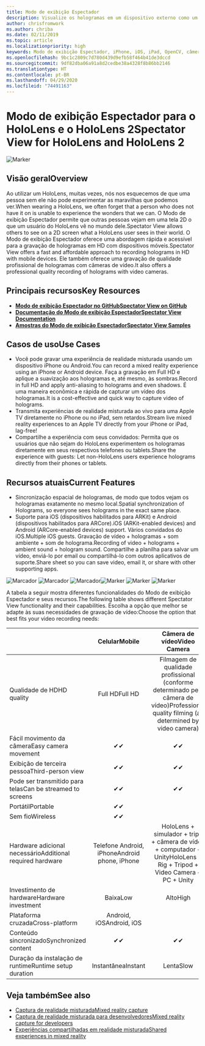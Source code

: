 ```yaml
---
title: Modo de exibição Espectador
description: Visualize os hologramas em um dispositivo externo como um meio de demonstrar uma experiência de realidade misturada em uma tela externa ou gravando um vídeo de uma experiência de realidade misturada.
author: chrisfromwork
ms.author: chriba
ms.date: 02/11/2019
ms.topic: article
ms.localizationpriority: high
keywords: Modo de exibição Espectador, iPhone, iOS, iPad, OpenCV, câmera, ARKit, HoloLens, realidade misturada, MixedRealityToolkit, demonstração, gravar
ms.openlocfilehash: 9bc1c2809c7d780d439d9efb58f464b41de3dccd
ms.sourcegitcommit: 9df82dba06a91a8d2cedbe38a4328f8b86bb2146
ms.translationtype: HT
ms.contentlocale: pt-BR
ms.lasthandoff: 04/29/2020
ms.locfileid: "74491163"
---
```

# <a name="spectator-view-for-hololens-and-hololens-2"></a><span data-ttu-id="d201e-104">Modo de exibição Espectador para o HoloLens e o HoloLens 2</span><span class="sxs-lookup"><span data-stu-id="d201e-104">Spectator View for HoloLens and HoloLens 2</span></span>

![Marker](images/SpecViewPhoneHero.jpg)

## <a name="overview"></a><span data-ttu-id="d201e-106">Visão geral</span><span class="sxs-lookup"><span data-stu-id="d201e-106">Overview</span></span>

<span data-ttu-id="d201e-107">Ao utilizar um HoloLens, muitas vezes, nós nos esquecemos de que uma pessoa sem ele não pode experimentar as maravilhas que podemos ver.</span><span class="sxs-lookup"><span data-stu-id="d201e-107">When wearing a HoloLens, we often forget that a person who does not have it on is unable to experience the wonders that we can.</span></span> <span data-ttu-id="d201e-108">O Modo de exibição Espectador permite que outras pessoas vejam em uma tela 2D o que um usuário do HoloLens vê no mundo dele.</span><span class="sxs-lookup"><span data-stu-id="d201e-108">Spectator View allows others to see on a 2D screen what a HoloLens user sees in their world.</span></span>
<span data-ttu-id="d201e-109">O Modo de exibição Espectador oferece uma abordagem rápida e acessível para a gravação de hologramas em HD com dispositivos móveis.</span><span class="sxs-lookup"><span data-stu-id="d201e-109">Spectator View offers a fast and affordable approach to recording holograms in HD with mobile devices.</span></span> <span data-ttu-id="d201e-110">Ele também oferece uma gravação de qualidade profissional de hologramas com câmeras de vídeo.</span><span class="sxs-lookup"><span data-stu-id="d201e-110">It also offers a professional quality recording of holograms with video cameras.</span></span>

## <a name="key-resources"></a><span data-ttu-id="d201e-111">Principais recursos</span><span class="sxs-lookup"><span data-stu-id="d201e-111">Key Resources</span></span>

* [<span data-ttu-id="d201e-112">**Modo de exibição Espectador no GitHub**</span><span class="sxs-lookup"><span data-stu-id="d201e-112">**Spectator View on GitHub**</span></span>](https://github.com/microsoft/MixedReality-SpectatorView)
* [<span data-ttu-id="d201e-113">**Documentação do Modo de exibição Espectador**</span><span class="sxs-lookup"><span data-stu-id="d201e-113">**Spectator View Documentation**</span></span>](https://microsoft.github.io/MixedReality-SpectatorView/README.html)
* [<span data-ttu-id="d201e-114">**Amostras do Modo de exibição Espectador**</span><span class="sxs-lookup"><span data-stu-id="d201e-114">**Spectator View Samples**</span></span>](https://github.com/microsoft/MixedReality-SpectatorView/tree/master/samples)

## <a name="use-cases"></a><span data-ttu-id="d201e-115">Casos de uso</span><span class="sxs-lookup"><span data-stu-id="d201e-115">Use Cases</span></span>
* <span data-ttu-id="d201e-116">Você pode gravar uma experiência de realidade misturada usando um dispositivo iPhone ou Android.</span><span class="sxs-lookup"><span data-stu-id="d201e-116">You can record a mixed reality experience using an iPhone or Android device.</span></span> <span data-ttu-id="d201e-117">Faça a gravação em Full HD e aplique a suavização aos hologramas e, até mesmo, às sombras.</span><span class="sxs-lookup"><span data-stu-id="d201e-117">Record in full HD and apply anti-aliasing to holograms and even shadows.</span></span> <span data-ttu-id="d201e-118">É uma maneira econômica e rápida de capturar um vídeo dos hologramas.</span><span class="sxs-lookup"><span data-stu-id="d201e-118">It is a cost-effective and quick way to capture video of holograms.</span></span>
* <span data-ttu-id="d201e-119">Transmita experiências de realidade misturada ao vivo para uma Apple TV diretamente no iPhone ou no iPad, sem retardos.</span><span class="sxs-lookup"><span data-stu-id="d201e-119">Stream live mixed reality experiences to an Apple TV directly from your iPhone or iPad, lag-free!</span></span>
* <span data-ttu-id="d201e-120">Compartilhe a experiência com seus convidados: Permita que os usuários que não sejam do HoloLens experimentem os hologramas diretamente em seus respectivos telefones ou tablets.</span><span class="sxs-lookup"><span data-stu-id="d201e-120">Share the experience with guests: Let non-HoloLens users experience holograms directly from their phones or tablets.</span></span>

## <a name="current-features"></a><span data-ttu-id="d201e-121">Recursos atuais</span><span class="sxs-lookup"><span data-stu-id="d201e-121">Current Features</span></span>

* <span data-ttu-id="d201e-122">Sincronização espacial de hologramas, de modo que todos vejam os hologramas exatamente no mesmo local.</span><span class="sxs-lookup"><span data-stu-id="d201e-122">Spatial synchronization of Holograms, so everyone sees holograms in the exact same place.</span></span>
* <span data-ttu-id="d201e-123">Suporte para iOS (dispositivos habilitados para ARKit) e Android (dispositivos habilitados para ARCore).</span><span class="sxs-lookup"><span data-stu-id="d201e-123">iOS (ARKit-enabled devices) and Android (ARCore-enabled devices) support.</span></span>
<span data-ttu-id="d201e-124">Vários convidados do iOS.</span><span class="sxs-lookup"><span data-stu-id="d201e-124">Multiple iOS guests.</span></span>
<span data-ttu-id="d201e-125">Gravação de vídeo + hologramas + som ambiente + som de holograma.</span><span class="sxs-lookup"><span data-stu-id="d201e-125">Recording of video + holograms + ambient sound + hologram sound.</span></span>
<span data-ttu-id="d201e-126">Compartilhe a planilha para salvar um vídeo, enviá-lo por email ou compartilhá-lo com outros aplicativos de suporte.</span><span class="sxs-lookup"><span data-stu-id="d201e-126">Share sheet so you can save video, email it, or share with other supporting apps.</span></span>

<span data-ttu-id="d201e-127">![Marcador](images/SpecViewPhoneDemo.jpg)
![Marcador](images/hololensspectatorview-500px.jpg) ![Marcador](images/spectatorview-300px.png)</span><span class="sxs-lookup"><span data-stu-id="d201e-127">![Marker](images/SpecViewPhoneDemo.jpg)
![Marker](images/hololensspectatorview-500px.jpg) ![Marker](images/spectatorview-300px.png)</span></span>

<span data-ttu-id="d201e-128">A tabela a seguir mostra diferentes funcionalidades do Modo de exibição Espectador e seus recursos.</span><span class="sxs-lookup"><span data-stu-id="d201e-128">The following table shows different Spectator View functionality and their capabilities.</span></span> <span data-ttu-id="d201e-129">Escolha a opção que melhor se adapte às suas necessidades de gravação de vídeo:</span><span class="sxs-lookup"><span data-stu-id="d201e-129">Choose the option that best fits your video recording needs:</span></span>

|                                      | <span data-ttu-id="d201e-130">Celular</span><span class="sxs-lookup"><span data-stu-id="d201e-130">Mobile</span></span>                  |                    <span data-ttu-id="d201e-131">Câmera de vídeo</span><span class="sxs-lookup"><span data-stu-id="d201e-131">Video Camera</span></span>              |
|--------------------------------------|:-----------------------:|:-------------------------------------------:|
| <span data-ttu-id="d201e-132">Qualidade de HD</span><span class="sxs-lookup"><span data-stu-id="d201e-132">HD quality</span></span>                           |         <span data-ttu-id="d201e-133">Full HD</span><span class="sxs-lookup"><span data-stu-id="d201e-133">Full HD</span></span>         |        <span data-ttu-id="d201e-134">Filmagem de qualidade profissional (conforme determinado pela câmera de vídeo)</span><span class="sxs-lookup"><span data-stu-id="d201e-134">Professional quality filming (as determined by video camera)</span></span>      |
| <span data-ttu-id="d201e-135">Fácil movimento da câmera</span><span class="sxs-lookup"><span data-stu-id="d201e-135">Easy camera movement</span></span>                 |            <span data-ttu-id="d201e-136">✔</span><span class="sxs-lookup"><span data-stu-id="d201e-136">✔</span></span>            |                      <span data-ttu-id="d201e-137">✔</span><span class="sxs-lookup"><span data-stu-id="d201e-137">✔</span></span>                      |
| <span data-ttu-id="d201e-138">Exibição de terceira pessoa</span><span class="sxs-lookup"><span data-stu-id="d201e-138">Third-person view</span></span>                    |            <span data-ttu-id="d201e-139">✔</span><span class="sxs-lookup"><span data-stu-id="d201e-139">✔</span></span>            |                      <span data-ttu-id="d201e-140">✔</span><span class="sxs-lookup"><span data-stu-id="d201e-140">✔</span></span>                      |
| <span data-ttu-id="d201e-141">Pode ser transmitido para telas</span><span class="sxs-lookup"><span data-stu-id="d201e-141">Can be streamed to screens</span></span>           |            <span data-ttu-id="d201e-142">✔</span><span class="sxs-lookup"><span data-stu-id="d201e-142">✔</span></span>            |                      <span data-ttu-id="d201e-143">✔</span><span class="sxs-lookup"><span data-stu-id="d201e-143">✔</span></span>                      |
| <span data-ttu-id="d201e-144">Portátil</span><span class="sxs-lookup"><span data-stu-id="d201e-144">Portable</span></span>                             |            <span data-ttu-id="d201e-145">✔</span><span class="sxs-lookup"><span data-stu-id="d201e-145">✔</span></span>            |                                             |
| <span data-ttu-id="d201e-146">Sem fio</span><span class="sxs-lookup"><span data-stu-id="d201e-146">Wireless</span></span>                             |            <span data-ttu-id="d201e-147">✔</span><span class="sxs-lookup"><span data-stu-id="d201e-147">✔</span></span>            |                                             |
| <span data-ttu-id="d201e-148">Hardware adicional necessário</span><span class="sxs-lookup"><span data-stu-id="d201e-148">Additional required hardware</span></span>         |     <span data-ttu-id="d201e-149">Telefone Android, iPhone</span><span class="sxs-lookup"><span data-stu-id="d201e-149">Android phone, iPhone</span></span>    | <span data-ttu-id="d201e-150">HoloLens + simulador + tripé + câmera de vídeo + computador + Unity</span><span class="sxs-lookup"><span data-stu-id="d201e-150">HoloLens + Rig + Tripod + Video Camera + PC + Unity</span></span> |
| <span data-ttu-id="d201e-151">Investimento de hardware</span><span class="sxs-lookup"><span data-stu-id="d201e-151">Hardware investment</span></span>                  |           <span data-ttu-id="d201e-152">Baixa</span><span class="sxs-lookup"><span data-stu-id="d201e-152">Low</span></span>            |                     <span data-ttu-id="d201e-153">Alto</span><span class="sxs-lookup"><span data-stu-id="d201e-153">High</span></span>                    |
| <span data-ttu-id="d201e-154">Plataforma cruzada</span><span class="sxs-lookup"><span data-stu-id="d201e-154">Cross-platform</span></span>                       |           <span data-ttu-id="d201e-155">Android, iOS</span><span class="sxs-lookup"><span data-stu-id="d201e-155">Android, iOS</span></span>   |                                             |
| <span data-ttu-id="d201e-156">Conteúdo sincronizado</span><span class="sxs-lookup"><span data-stu-id="d201e-156">Synchronized content</span></span>                 |            <span data-ttu-id="d201e-157">✔</span><span class="sxs-lookup"><span data-stu-id="d201e-157">✔</span></span>            |                      <span data-ttu-id="d201e-158">✔</span><span class="sxs-lookup"><span data-stu-id="d201e-158">✔</span></span>                      |
| <span data-ttu-id="d201e-159">Duração da instalação de runtime</span><span class="sxs-lookup"><span data-stu-id="d201e-159">Runtime setup duration</span></span>               |         <span data-ttu-id="d201e-160">Instantânea</span><span class="sxs-lookup"><span data-stu-id="d201e-160">Instant</span></span>          |                     <span data-ttu-id="d201e-161">Lenta</span><span class="sxs-lookup"><span data-stu-id="d201e-161">Slow</span></span>                    |
## <a name="see-also"></a><span data-ttu-id="d201e-162">Veja também</span><span class="sxs-lookup"><span data-stu-id="d201e-162">See also</span></span>

* [<span data-ttu-id="d201e-163">Captura de realidade misturada</span><span class="sxs-lookup"><span data-stu-id="d201e-163">Mixed reality capture</span></span>](mixed-reality-capture.md) 
* [<span data-ttu-id="d201e-164">Captura de realidade misturada para desenvolvedores</span><span class="sxs-lookup"><span data-stu-id="d201e-164">Mixed reality capture for developers</span></span>](mixed-reality-capture-for-developers.md)
* [<span data-ttu-id="d201e-165">Experiências compartilhadas em realidade misturada</span><span class="sxs-lookup"><span data-stu-id="d201e-165">Shared experiences in mixed reality</span></span>](shared-experiences-in-mixed-reality.md)

